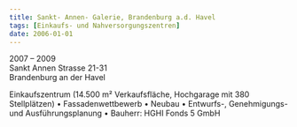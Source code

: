 ```yaml
---
title: Sankt- Annen- Galerie, Brandenburg a.d. Havel
tags: [Einkaufs- und Nahversorgungszentren]
date: 2006-01-01
---
```

2007 – 2009<br/>
Sankt Annen Strasse 21-31<br/>
Brandenburg an der Havel

Einkaufszentrum (14.500 m² Verkaufsfläche, Hochgarage mit 380 Stellplätzen)
• Fassadenwettbewerb
• Neubau
• Entwurfs-, Genehmigungs- und Ausführungsplanung
• Bauherr: HGHI Fonds 5 GmbH

